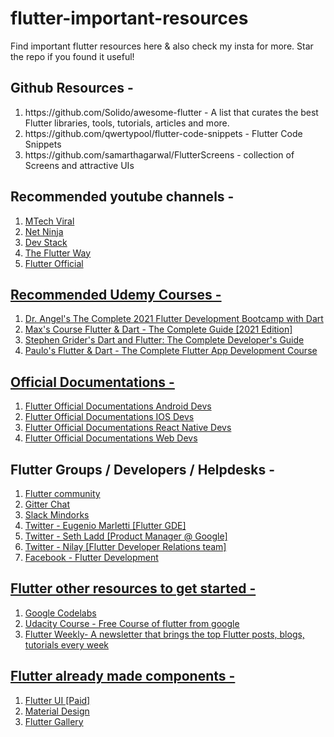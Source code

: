 # flutter-important-resources
Find important flutter resources here & also check my insta for more. Star the repo if you found it useful!

## Github Resources -
<ol>
<li>https://github.com/Solido/awesome-flutter - A list that curates the best Flutter libraries, tools, tutorials, articles and more.</li>
<li>https://github.com/qwertypool/flutter-code-snippets - Flutter Code Snippets</li>
<li>https://github.com/samarthagarwal/FlutterScreens - collection of Screens and attractive UIs</li>
</ol>

## Recommended youtube channels -
<ol>
<li><a href=https://www.youtube.com/channel/UCFTM1FGjZSkoSPDZgtbp7hA">  MTech Viral  </li>
<li><a href=https://www.youtube.com/channel/UCW5YeuERMmlnqo4oq8vwUpg">  Net Ninja</li>
<li><a href=https://www.youtube.com/channel/UCE9YNto5Fc8u7DdOTuCm8rw">  Dev Stack</li>
<li><a href=https://www.youtube.com/channel/UCJm7i4g4z7ZGcJA_HKHLCVw">  The Flutter Way</li>
<li><a href=https://www.youtube.com/channel/UCwXdFgeE9KYzlDdR7TG9cMw">  Flutter Official</li>
</ol>

## Recommended Udemy Courses -
  
<ol>
<li><a href="https://www.udemy.com/course/flutter-bootcamp-with-dart/">  Dr. Angel's The Complete 2021 Flutter Development Bootcamp with Dart  </li>
<li><a href="https://www.udemy.com/course/learn-flutter-dart-to-build-ios-android-apps/">  Max's Course Flutter & Dart - The Complete Guide [2021 Edition]</li>
<li><a href="https://www.udemy.com/course/dart-and-flutter-the-complete-developers-guide/">  Stephen Grider's Dart and Flutter: The Complete Developer's Guide </li>
<li><a href="https://www.udemy.com/course/flutter-dart-the-complete-flutter-app-development-course/">  Paulo's Flutter & Dart - The Complete Flutter App Development Course</li>
</ol>

## Official Documentations -
  
<ol>
<li><a href="https://flutter.dev/docs/get-started/flutter-for/android-devs">  Flutter Official Documentations Android Devs </li>
<li><a href="https://flutter.dev/docs/get-started/flutter-for/ios-devs">  Flutter Official Documentations IOS Devs</li>
<li><a href="https://flutter.dev/docs/get-started/flutter-for/react-native-devs">  Flutter Official Documentations React Native Devs</li>
<li><a href="https://flutter.dev/docs/get-started/flutter-for/web-devs" target="_top">  Flutter Official Documentations Web Devs</a></li>
</ol>
  
## Flutter Groups / Developers / Helpdesks - 
  
<ol>
<li><a href="https://flutter.dev/community">Flutter community </li>
<li><a href="https://gitter.im/flutter/flutter">Gitter Chat </li>
<li><a href="https://mindorks.com/connect-with-us">  Slack Mindorks </li>
<li><a href="https://twitter.com/workingkills">  Twitter - Eugenio Marletti [Flutter GDE]</li>
<li><a href="https://twitter.com/sethladd" target="_top">  Twitter - Seth Ladd [Product Manager @ Google] </a></li>
<li><a href="https://twitter.com/nlycskn">  Twitter - Nilay [Flutter Developer Relations team]</li>
<li><a href="https://www.facebook.com/groups/flutterdevelopment/?multi_permalinks=1191615607970793&notif_id=1624876439655372&notif_t=group_highlights&ref=notif">  Facebook - Flutter Development</li>
</ol>
  
## Flutter other resources to get started -  
  <ol>
<li><a href="https://codelabs.developers.google.com/?cat=flutter">  Google Codelabs </li>
<li><a href="https://www.udacity.com/course/build-native-mobile-apps-with-flutter--ud905"> Udacity Course - Free Course of flutter from google</li>
<li><a href="https://flutterweekly.net/"> Flutter Weekly- A newsletter that brings the top Flutter posts, blogs, tutorials every week</li>
</ol>
  
## Flutter already made components -
<ol>
<li><a href="https://flutterui.design/">  Flutter UI [Paid] </li>
<li><a href="https://material.io/develop/flutter">  Material Design </li>
<li><a href="https://gallery.flutter.dev/#/">  Flutter Gallery</li>
</ol>

